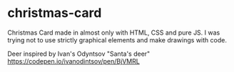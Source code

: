 # christmas-card
Christmas Card made in almost only with HTML, CSS and pure JS. I was trying not to use strictly graphical elements and make drawings with code.

Deer inspired by Ivan's Odyntsov "Santa's deer" https://codepen.io/ivanodintsov/pen/BjVMRL
